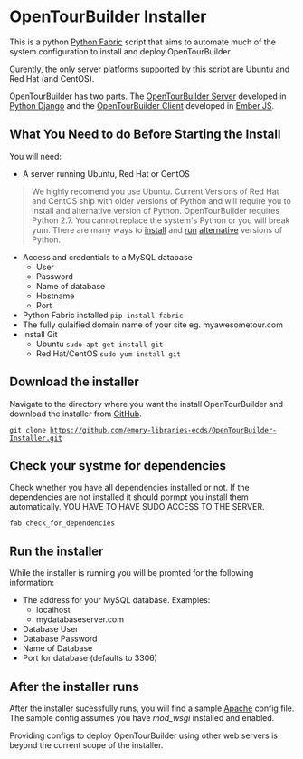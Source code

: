 # OpenTourBuilder Installer
This is a python [Python Fabric](http://www.fabfile.org/) script that aims to automate much of the system configuration to install and deploy OpenTourBuilder.

Curently, the only server platforms supported by this script are Ubuntu and Red Hat (and CentOS).

OpenTourBuilder has two parts. The [OpenTourBuilder Server](https://github.com/emory-libraries-ecds/OpenTourBuilder-Server) developed in [Python Django](https://www.djangoproject.com/) and the [OpenTourBuilder Client](https://github.com/emory-libraries-ecds/OpenTourBuilder-Client) developed in [Ember JS](http://emberjs.com/). 

## What You Need to do Before Starting the Install

You will need:

* A server running Ubuntu, Red Hat or CentOS
> We highly recomend you use Ubuntu. Current Versions of Red Hat and CentOS ship with older versions of Python and will require you to install and alternative version of Python. OpenTourBuilder requires Python 2.7. You cannot replace the system's Python or you will break yum. There are many ways to [install](https://github.com/yyuu/pyenv) and [run](http://developerblog.redhat.com/2013/02/14/setting-up-django-and-python-2-7-on-red-hat-enterprise-6-the-easy-way/) [alternative](https://github.com/h2oai/h2o-2/wiki/Installing-python-2.7-on-centos-6.3.-Follow-this-sequence-exactly-for-centos-machine-only) versions of Python.

* Access and credentials to a MySQL database
	* User
	* Password
	* Name of database
	* Hostname
	* Port
* Python Fabric installed
<code>pip install fabric</code>
* The fully qulaified domain name of your site eg. myawesometour.com
* Install Git
	* Ubuntu
		<code>sudo apt-get install git</code>
	* Red Hat/CentOS
	<code>sudo yum install git</code>
	
## Download the installer
Navigate to the directory where you want the install OpenTourBuilder and download the installer from [GitHub](https://github.com/emory-libraries-ecds/OpenTourBuilder-Installer).

<code>git clone https://github.com/emory-libraries-ecds/OpenTourBuilder-Installer.git</code>


## Check your systme for dependencies
Check whether you have all dependencies installed or not. If the dependencies are not installed it should pormpt you install them automatically. YOU HAVE TO HAVE SUDO ACCESS TO THE SERVER.

<code>fab check_for_dependencies</code>

## Run the installer
While the installer is running you will be promted for the following information:

* The address for your MySQL database. Examples:
	* localhost
	* mydatabaseserver.com
* Database User
* Database Password
* Name of Database
* Port for database (defaults to 3306)

## After the installer runs
After the installer sucessfully runs, you will find a sample [Apache](http://httpd.apache.org/) config file. The sample config assumes you have *mod_wsgi* installed and enabled.

Providing configs to deploy OpenTourBuilder using other web servers is beyond the current scope of the installer.





